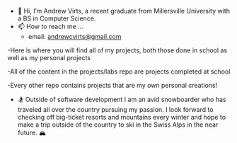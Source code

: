 - 👋 Hi, I’m Andrew Virts, a recent graduate from Millersville University with a BS in Computer Science.
- 📫 How to reach me ...
  - email: andrewcvirts@gmail.com

-Here is where you will find all of my projects, both those done in school as well as my personal projects

-All of the content in the projects/labs repo are projects completed at school

-Every other repo contains projects that are my own personal creations!

 - 🏂 Outside of software development I am an avid snowboarder who has traveled all over the country pursuing my passion. I look forward to checking off big-ticket resorts and mountains every winter and hope to make a trip outside of the country to ski in the Swiss Alps in the near future. 🏔️

<!---
acvirts23/acvirts23 is a ✨ special ✨ repository because its `README.md` (this file) appears on your GitHub profile.
You can click the Preview link to take a look at your changes.
--->
